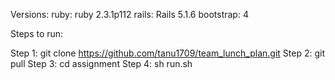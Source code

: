 Versions:
    ruby: ruby 2.3.1p112
    rails: Rails 5.1.6
    bootstrap: 4
    
Steps to run:

Step 1: git clone https://github.com/tanu1709/team_lunch_plan.git
Step 2: git pull
Step 3: cd assignment
Step 4: sh run.sh